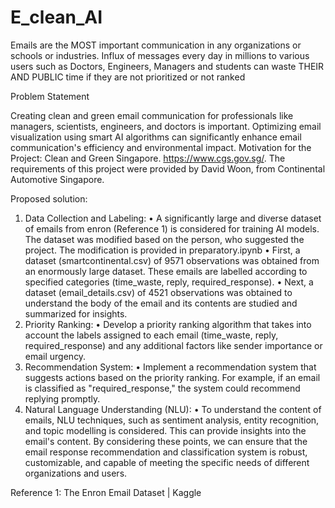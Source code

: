 # E_clean_AI
Emails are the MOST important communication in any organizations or schools or industries.  Influx of messages every day in millions to various users such as Doctors, Engineers, Managers and students can waste THEIR AND PUBLIC time if they are not  prioritized or not ranked

Problem Statement

Creating clean and green email communication for professionals like managers, scientists, engineers, and doctors is important. Optimizing email visualization using smart AI algorithms can significantly enhance email communication's efficiency and environmental impact. 
Motivation for the Project: Clean and Green Singapore. https://www.cgs.gov.sg/. The requirements of this project were provided by  David Woon, from Continental Automotive Singapore. 

Proposed solution:
1.	Data Collection and Labeling:
•	A significantly large and diverse dataset of emails from enron (Reference 1) is considered for training AI models. The dataset was modified based on the person, who suggested the project. The modification is provided in preparatory.ipynb
•	First, a dataset (smartcontinental.csv) of 9571 observations was obtained from an enormously large dataset. These emails are labelled according to specified categories (time_waste, reply, required_response). 
•	Next, a dataset (email_details.csv) of 4521 observations was obtained to understand the body of the email and its contents are studied and summarized for insights. 
2.	Priority Ranking:
•	Develop a priority ranking algorithm that takes into account the labels assigned to each email (time_waste, reply, required_response) and any additional factors like sender importance or email urgency.
3.	Recommendation System:
•	Implement a recommendation system that suggests actions based on the priority ranking. For example, if an email is classified as "required_response," the system could recommend replying promptly.
4.	Natural Language Understanding (NLU):
•	To understand the content of emails, NLU techniques, such as sentiment analysis, entity recognition, and topic modelling is considered. This can provide insights into the email's content.
By considering these points, we can ensure that the email response recommendation and classification system is robust, customizable, and capable of meeting the specific needs of different organizations and users.



Reference 1: The Enron Email Dataset | Kaggle
